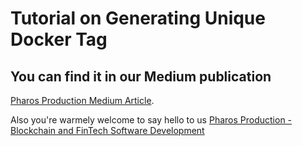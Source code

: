 # Tutorial on Generating Unique  Docker Tag

## You can find it in our Medium publication
[Pharos Production Medium Article]().

Also you're warmely welcome to say hello to us
[Pharos Production - Blockchain and FinTech Software Development](https://pharosproduction.com)
